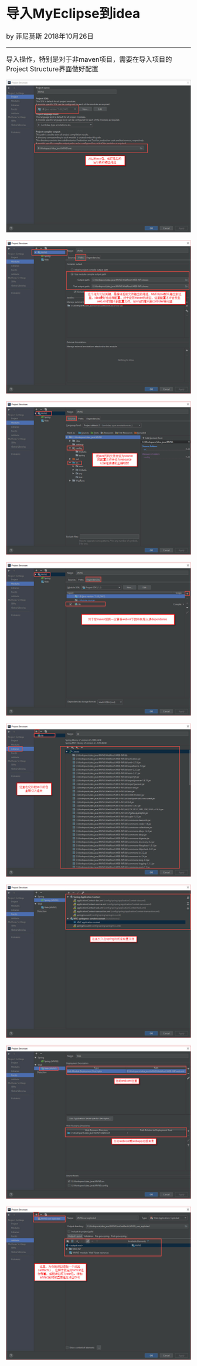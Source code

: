 <font size="4">

# 导入MyEclipse到idea

by 菲尼莫斯  2018年10月26日

---

导入操作，特别是对于非maven项目，需要在导入项目的Project Structure界面做好配置

![project配置](./2018-10-27_11-09-04.jpg)

![modules project配置1](./2018-10-27_11-24-09.jpg)

![modules project配置2](./2018-10-27_11-29-34.jpg)

![modules project配置3](./2018-10-27_11-32-51.jpg)

![labraries](./2018-10-27_11-37-46.jpg)

![facets-1](./2018-10-27_11-40-04.jpg)

![facets-2](./2018-10-27_11-41-03.jpg)

![artifacts](./2018-10-27_11-42-58.jpg)



</font>
